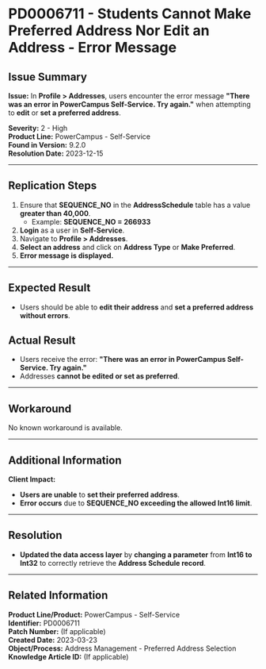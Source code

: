 # PD0006711 - Students Cannot Make Preferred Address Nor Edit an Address - Error Message

## Issue Summary
**Issue:** In **Profile > Addresses**, users encounter the error message **"There was an error in PowerCampus Self-Service. Try again."** when attempting to **edit** or **set a preferred address**.

**Severity:** 2 - High  
**Product Line:** PowerCampus - Self-Service  
**Found in Version:** 9.2.0  
**Resolution Date:** 2023-12-15  

---

## Replication Steps
1. Ensure that **SEQUENCE_NO** in the **AddressSchedule** table has a value **greater than 40,000**.
   - Example: **SEQUENCE_NO = 266933**
2. **Login** as a user in **Self-Service**.
3. Navigate to **Profile > Addresses**.
4. **Select an address** and click on **Address Type** or **Make Preferred**.
5. **Error message is displayed.**

---

## Expected Result
- Users should be able to **edit their address** and **set a preferred address** **without errors**.

## Actual Result
- Users receive the error: **"There was an error in PowerCampus Self-Service. Try again."**  
- Addresses **cannot be edited or set as preferred**.

---

## Workaround
No known workaround is available.

---

## Additional Information
**Client Impact:**
- **Users are unable** to **set their preferred address**.
- **Error occurs** due to **SEQUENCE_NO exceeding the allowed Int16 limit**.

---

## Resolution
- **Updated the data access layer** by **changing a parameter** from **Int16 to Int32** to correctly retrieve the **Address Schedule record**.

---

## Related Information
**Product Line/Product:** PowerCampus - Self-Service  
**Identifier:** PD0006711  
**Patch Number:** (If applicable)  
**Created Date:** 2023-03-23  
**Object/Process:** Address Management - Preferred Address Selection  
**Knowledge Article ID:** (If applicable)
